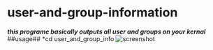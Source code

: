 # user-and-group-information
***this programe basically outputs all user and groups on your kernal***
##usage##
*cd user_and_group_info
![screenshot](~/Pictures/screenshot1.png)


